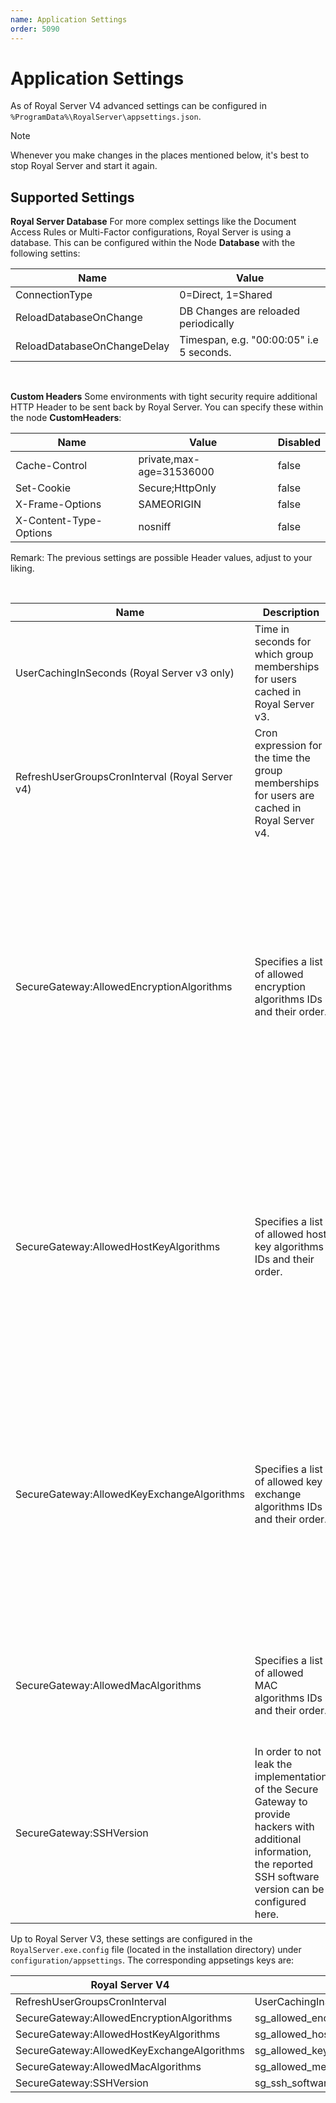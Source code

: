 ```yaml
---
name: Application Settings
order: 5090
---
```


# Application Settings

As of Royal Server V4 advanced settings can be configured in `%ProgramData%\RoyalServer\appsettings.json`.

> [!NOTE]
> Whenever you make changes in the places mentioned below, it's best to stop Royal Server and start it again.

## Supported Settings

**Royal Server Database**
For more complex settings like the Document Access Rules or Multi-Factor configurations, Royal Server is using a database. This can be configured within the Node **Database** with the following settins:

| Name                          | Value                                   |
| ------------------------------------------ | ------------------------------------------------- |
| ConnectionType              | 0=Direct, 1=Shared                              |
| ReloadDatabaseOnChange              | DB Changes are reloaded periodically                              |
| ReloadDatabaseOnChangeDelay              | Timespan, e.g. "00:00:05" i.e 5 seconds.                             |

<br>

**Custom Headers**
Some environments with tight security require additional HTTP Header to be sent back by Royal Server.
You can specify these within the node **CustomHeaders**:

| Name  | Value  | Disabled  |
|---|---|---|
| Cache-Control  | private,max-age=31536000  | false  |
| Set-Cookie  | Secure;HttpOnly  | false |
| X-Frame-Options  | SAMEORIGIN  | false  |
| X-Content-Type-Options  | nosniff  | false  |

Remark: The previous settings are possible Header values, adjust to your liking.




<br>

| Name                                            | Description                                                                                                                                                                   | Value(s)                                                                                                                                                                                                                                                                                                                                                                                                       |
| ----------------------------------------------- | ----------------------------------------------------------------------------------------------------------------------------------------------------------------------------- | -------------------------------------------------------------------------------------------------------------------------------------------------------------------------------------------------------------------------------------------------------------------------------------------------------------------------------------------------------------------------------------------------------------- |
| UserCachingInSeconds (Royal Server v3 only)     | Time in seconds for which group memberships for users cached in Royal Server v3.                                                                                              | Default is 300 (5 Minutes)                                                                                                                                                                                                                                                                                                                                                                                     |
| RefreshUserGroupsCronInterval (Royal Server v4) | Cron expression for the time the group memberships for users are cached in Royal Server v4.                                                                                   | Default is "_/5 _ \* \* \*" (5 Minutes)                                                                                                                                                                                                                                                                                                                                                                        |
| SecureGateway:AllowedEncryptionAlgorithms       | Specifies a list of allowed encryption algorithms IDs and their order.                                                                                                        | "aes256-gcm@openssh.com", "aes128-gcm@openssh.com", "aes256-ctr", "aes192-ctr",<br>"aes128-ctr", "aes256-cbc", "aes192-cbc", "aes128-cbc",<br>"3des-ctr", "3des-cbc", "twofish256-ctr","twofish192-ctr",<br>"twofish128-ctr", "twofish256-cbc", "twofish192-cbc",<br>"twofish128-cbc", "twofish-cbc", "blowfish-ctr",<br>"blowfish-cbc", "chacha20-poly1305@openssh.com" "arcfour256", "arcfour128", "arcfour" |
| SecureGateway:AllowedHostKeyAlgorithms          | Specifies a list of allowed host key algorithms IDs and their order.                                                                                                          | "rsa-sha2-256", "ssh-rsa-sha256@ssh.com", "rsa-sha2-512", "ssh-rsa","x509v3-rsa2048-sha256", "x509v3-sign-rsa-sha256@ssh.com", "x509v3-sign-rsa", "x509v3-sign-dss", "ssh-ed25519", "ecdsa-sha2-nistp256", "x509v3-ecdsa-sha2-nistp256", "ecdsa-sha2-nistp384", "x509v3-ecdsa-sha2-nistp384", "ecdsa-sha2-nistp521", "x509v3-ecdsa-sha2-nistp521", "ecdsa-sha2-1.3.132.0.10"                                                                                                                                                                     |
| SecureGateway:AllowedKeyExchangeAlgorithms      | Specifies a list of allowed key exchange algorithms IDs and their order.                                                                                                      | "curve25519-sha256", "curve25519-sha256@libssh.org", "ecdh-sha2-nistp256", "ecdh-sha2-nistp384", "ecdh-sha2-nistp521", "ecdh-sha2-1.3.132.0.10", "diffie-hellman-group-exchange-sha256", "diffie-hellman-group14-sha256", "diffie-hellman-group15-sha512", "diffie-hellman-group16-sha512", "diffie-hellman-group-exchange-sha1", "diffie-hellman-group14-sha1", "diffie-hellman-group1-sha1"                                   |
| SecureGateway:AllowedMacAlgorithms              | Specifies a list of allowed MAC algorithms IDs and their order.                                                                                                               | "hmac-sha2-256-etm@openssh.com", "hmac-sha2-256","hmac-sha2-512-etm@openssh.com", "hmac-sha2-512", "hmac-sha1", "hmac-md5", "hmac-sha1-96", "hmac-md5-96"                                                                                                                                                                                                                                          |
| SecureGateway:SSHVersion                        | In order to not leak the implementation of the Secure Gateway to<br>provide hackers with additional information,<br>the reported SSH software version can be configured here. |                                                                                                                                                                                                                                                                                                                                                                                                                |

Up to Royal Server V3, these settings are configured in the `RoyalServer.exe.config` file (located in the installation directory) under `configuration/appsettings`. The corresponding appsetings keys are:

| Royal Server V4                            | Royal Server V3                                   |
| ------------------------------------------ | ------------------------------------------------- |
| RefreshUserGroupsCronInterval              | UserCachingInSeconds                              |
| SecureGateway:AllowedEncryptionAlgorithms  | sg_allowed_encryption_algorithms                  |
| SecureGateway:AllowedHostKeyAlgorithms     | sg_allowed_host_key_algorithms                    |
| SecureGateway:AllowedKeyExchangeAlgorithms | sg_allowed_key_exchange_algorithms                |
| SecureGateway:AllowedMacAlgorithms         | sg_allowed_message_authentication_code_algorithms |
| SecureGateway:SSHVersion                   | sg_ssh_software_version                           |
